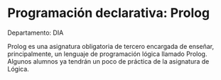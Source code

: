 # Programación declarativa: Prolog

Departamento: DIA

Prolog es una asignatura obligatoria de tercero encargada de enseñar, principalmente, un lenguaje de programación lógica llamado Prolog. Algunos alumnos ya tendrán un poco de práctica de la asignatura de Lógica.